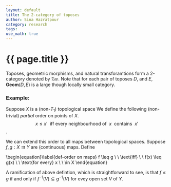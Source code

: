 ```yaml
---
layout: default
title: The 2-category of toposes
author: Sina Hazratpour
category: research
tags: 
use_math: true
---
```


{{ page.title }}
================


Toposes, geometric morphisms, and natural transforamtions form a 2-category denoted by $\mathfrak{Top}$. Note that for each pair of toposes $D$, and $E$, $\mathbf{Geom}(D,E)$ is a large though locally small category. 

### Example: 
Suppose $X$ is a (non-$T_1$) topological space  We define the following (non-trivial) _partial_ order on points of $X$. 
$$ x \leq x'  \ \ \text{iff every neighbourhood of} \ \ x  \ \ \text{contains}  \ \ x'$$. 

We can extend this order to all maps between topological spaces. Suppose $f,g: X \rightrightarrows Y$ are (continuous) maps. Define 

\begin{equation}\label{def-order on maps}
 f \leq g  \ \  \text{iff}  \ \  f(x) \leq g(x) \ \  \text{for every} x \ \  \in X 
\end{equation} 

A ramification of above defintion, which is straightforward to see, is that $f \leq g$ if and only if $f^{-1} (V) \subseteq g^{-1}(V)$ for evey open set $V$ of $Y$.  





